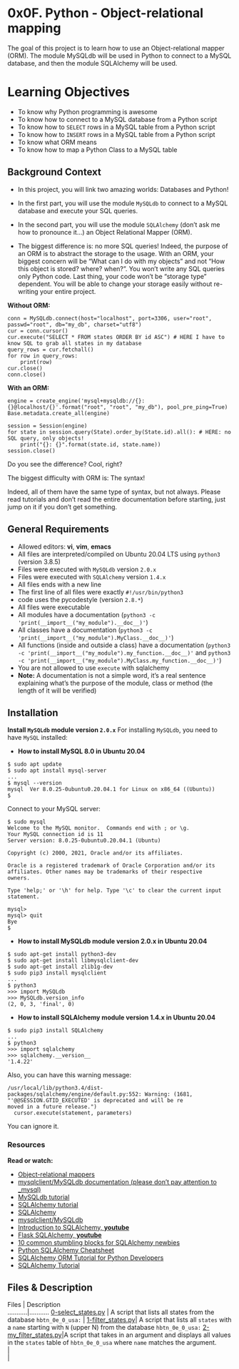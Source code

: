 # 0x0F. Python - Object-relational mapping
The goal of this project is to learn how to use an Object-relational mapper (ORM). The module MySQLdb will be used in Python to connect to a MySQL database, and then the module SQLAlchemy will be used.

# Learning Objectives
- To know why Python programming is awesome
- To know how to connect to a MySQL database from a Python script
- To know how to ``SELECT`` rows in a MySQL table from a Python script
- To know how to ``INSERT`` rows in a MySQL table from a Python script
- To know what ORM means
- To know how to map a Python Class to a MySQL table

## Background Context
- In this project, you will link two amazing worlds: Databases and Python!

- In the first part, you will use the module ``MySQLdb`` to connect to a MySQL database and execute your SQL queries.

- In the second part, you will use the module ``SQLAlchemy`` (don’t ask me how to pronounce it…) an Object Relational Mapper (ORM).

- The biggest difference is: no more SQL queries! Indeed, the purpose of an ORM is to abstract the storage to the usage. With an ORM, your biggest concern will be “What can I do with my objects” and not “How this object is stored? where? when?”. You won’t write any SQL queries only Python code. Last thing, your code won’t be “storage type” dependent. You will be able to change your storage easily without re-writing your entire project.

**Without ORM:**
```
conn = MySQLdb.connect(host="localhost", port=3306, user="root", passwd="root", db="my_db", charset="utf8")
cur = conn.cursor()
cur.execute("SELECT * FROM states ORDER BY id ASC") # HERE I have to know SQL to grab all states in my database
query_rows = cur.fetchall()
for row in query_rows:
    print(row)
cur.close()
conn.close()
```
**With an ORM:**
```
engine = create_engine('mysql+mysqldb://{}:{}@localhost/{}'.format("root", "root", "my_db"), pool_pre_ping=True)
Base.metadata.create_all(engine)

session = Session(engine)
for state in session.query(State).order_by(State.id).all(): # HERE: no SQL query, only objects!
    print("{}: {}".format(state.id, state.name))
session.close()
```
Do you see the difference? Cool, right?

The biggest difficulty with ORM is: The syntax!

Indeed, all of them have the same type of syntax, but not always. Please read tutorials and don’t read the entire documentation before starting, just jump on it if you don’t get something.

## General Requirements
- Allowed editors: **vi**, **vim**, **emacs**
- All files are interpreted/compiled on Ubuntu 20.04 LTS using ``python3`` (version 3.8.5)
- Files were executed with ``MySQLdb`` version ``2.0.x``
- Files were executed with ``SQLAlchemy`` version ``1.4.x``
- All files ends with a new line
- The first line of all files were exactly ``#!/usr/bin/python3``
- code uses the pycodestyle (version ``2.8.*``)
- All files were executable
- All modules have a documentation (``python3 -c 'print(__import__("my_module").__doc__)'``)
- All classes have a documentation (``python3 -c 'print(__import__("my_module").MyClass.__doc__)'``)
- All functions (inside and outside a class) have a documentation (``python3 -c 'print(__import__("my_module").my_function.__doc__)'`` and ``python3 -c 'print(__import__("my_module").MyClass.my_function.__doc__)'``)
- You are not allowed to use ``execute`` with sqlalchemy
- **Note:** A documentation is not a simple word, it’s a real sentence explaining what’s the purpose of the module, class or method (the length of it will be verified)

## Installation
**Install ``MySQLdb`` module version ``2.0.x``**
For installing ``MySQLdb``, you need to have ``MySQL`` installed:

- **How to install MySQL 8.0 in Ubuntu 20.04**
```
$ sudo apt update
$ sudo apt install mysql-server
...
$ mysql --version
mysql  Ver 8.0.25-0ubuntu0.20.04.1 for Linux on x86_64 ((Ubuntu))
$
```
Connect to your MySQL server:
```
$ sudo mysql
Welcome to the MySQL monitor.  Commands end with ; or \g.
Your MySQL connection id is 11
Server version: 8.0.25-0ubuntu0.20.04.1 (Ubuntu)

Copyright (c) 2000, 2021, Oracle and/or its affiliates.

Oracle is a registered trademark of Oracle Corporation and/or its
affiliates. Other names may be trademarks of their respective
owners.

Type 'help;' or '\h' for help. Type '\c' to clear the current input statement.

mysql>
mysql> quit
Bye
$
```
- **How to install MySQLdb module version 2.0.x in Ubuntu 20.04**
```
$ sudo apt-get install python3-dev
$ sudo apt-get install libmysqlclient-dev
$ sudo apt-get install zlib1g-dev
$ sudo pip3 install mysqlclient
...
$ python3
>>> import MySQLdb
>>> MySQLdb.version_info 
(2, 0, 3, 'final', 0)
```
- **How to install SQLAlchemy module version 1.4.x in Ubuntu 20.04**
```
$ sudo pip3 install SQLAlchemy
...
$ python3
>>> import sqlalchemy
>>> sqlalchemy.__version__ 
'1.4.22'
```
Also, you can have this warning message:
```
/usr/local/lib/python3.4/dist-packages/sqlalchemy/engine/default.py:552: Warning: (1681, "'@@SESSION.GTID_EXECUTED' is deprecated and will be re
moved in a future release.")                                                                                                                    
  cursor.execute(statement, parameters)
  ```
  You can ignore it.

### Resources
**Read or watch:**
- [Object-relational mappers](https://www.fullstackpython.com/object-relational-mappers-orms.html)
- [mysqlclient/MySQLdb documentation (please don’t pay attention to _mysql)](https://mysqlclient.readthedocs.io/)
- [MySQLdb tutorial](https://mysqlclient.readthedocs.io/)
- [SQLAlchemy tutorial](https://docs.sqlalchemy.org/en/13/orm/tutorial.html)
- [SQLAlchemy](https://docs.sqlalchemy.org/en/13/)
- [mysqlclient/MySQLdb](https://github.com/PyMySQL/mysqlclient)
- [Introduction to SQLAlchemy, **youtube**](https://www.youtube.com/watch?v=woKYyhLCcnU)
- [Flask SQLAlchemy, **youtube**](https://www.youtube.com/playlist?list=PLXmMXHVSvS-BlLA5beNJojJLlpE0PJgCW)
- [10 common stumbling blocks for SQLAlchemy newbies](http://alextechrants.blogspot.com/2013/11/10-common-stumbling-blocks-for.html)
- [Python SQLAlchemy Cheatsheet](https://www.pythonsheets.com/notes/python-sqlalchemy.html)
- [SQLAlchemy ORM Tutorial for Python Developers](https://auth0.com/blog/sqlalchemy-orm-tutorial-for-python-developers/)
- [SQLAlchemy Tutorial](https://overiq.com/sqlalchemy-101/)

## Files & Description
Files      |      Description     
...........|...........
[0-select_states.py](./0-select_states.py) | A script that lists all states from the database ``hbtn_0e_0_usa:`` |
[1-filter_states.py](./1-filter_states.py)| A script that lists all ``states`` with a ``name`` starting with ``N`` (upper N) from the database ``hbtn_0e_0_usa:``
[2-my_filter_states.py](./2-my_filter_states.py)|A script that takes in an argument and displays all values in the ``states`` table of ``hbtn_0e_0_usa`` where ``name`` matches the argument.         
         |   
         |                  

